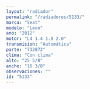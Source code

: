 ```yaml
---
layout: "radiador"
permalink: "/radiadores/5133/"
marca: "Seat"
modelo: "Leon"
ano: "2012"
motor: "L4 1.4 1.8 2.0"
transmision: "Automática"
parte: "732872"
clima: "Con clima"
alto: "25 5/8"
ancho: "16 3/8"
observaciones: ""
id: "5133"
---
```


